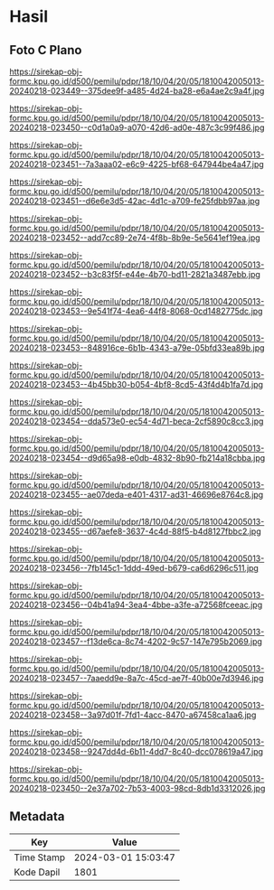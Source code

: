 # Hasil

## Foto C Plano

https://sirekap-obj-formc.kpu.go.id/d500/pemilu/pdpr/18/10/04/20/05/1810042005013-20240218-023449--375dee9f-a485-4d24-ba28-e6a4ae2c9a4f.jpg

https://sirekap-obj-formc.kpu.go.id/d500/pemilu/pdpr/18/10/04/20/05/1810042005013-20240218-023450--c0d1a0a9-a070-42d6-ad0e-487c3c99f486.jpg

https://sirekap-obj-formc.kpu.go.id/d500/pemilu/pdpr/18/10/04/20/05/1810042005013-20240218-023451--7a3aaa02-e6c9-4225-bf68-647944be4a47.jpg

https://sirekap-obj-formc.kpu.go.id/d500/pemilu/pdpr/18/10/04/20/05/1810042005013-20240218-023451--d6e6e3d5-42ac-4d1c-a709-fe25fdbb97aa.jpg

https://sirekap-obj-formc.kpu.go.id/d500/pemilu/pdpr/18/10/04/20/05/1810042005013-20240218-023452--add7cc89-2e74-4f8b-8b9e-5e5641ef19ea.jpg

https://sirekap-obj-formc.kpu.go.id/d500/pemilu/pdpr/18/10/04/20/05/1810042005013-20240218-023452--b3c83f5f-e44e-4b70-bd11-2821a3487ebb.jpg

https://sirekap-obj-formc.kpu.go.id/d500/pemilu/pdpr/18/10/04/20/05/1810042005013-20240218-023453--9e541f74-4ea6-44f8-8068-0cd1482775dc.jpg

https://sirekap-obj-formc.kpu.go.id/d500/pemilu/pdpr/18/10/04/20/05/1810042005013-20240218-023453--848916ce-6b1b-4343-a79e-05bfd33ea89b.jpg

https://sirekap-obj-formc.kpu.go.id/d500/pemilu/pdpr/18/10/04/20/05/1810042005013-20240218-023453--4b45bb30-b054-4bf8-8cd5-43f4d4b1fa7d.jpg

https://sirekap-obj-formc.kpu.go.id/d500/pemilu/pdpr/18/10/04/20/05/1810042005013-20240218-023454--dda573e0-ec54-4d71-beca-2cf5890c8cc3.jpg

https://sirekap-obj-formc.kpu.go.id/d500/pemilu/pdpr/18/10/04/20/05/1810042005013-20240218-023454--d9d65a98-e0db-4832-8b90-fb214a18cbba.jpg

https://sirekap-obj-formc.kpu.go.id/d500/pemilu/pdpr/18/10/04/20/05/1810042005013-20240218-023455--ae07deda-e401-4317-ad31-46696e8764c8.jpg

https://sirekap-obj-formc.kpu.go.id/d500/pemilu/pdpr/18/10/04/20/05/1810042005013-20240218-023455--d67aefe8-3637-4c4d-88f5-b4d8127fbbc2.jpg

https://sirekap-obj-formc.kpu.go.id/d500/pemilu/pdpr/18/10/04/20/05/1810042005013-20240218-023456--7fb145c1-1ddd-49ed-b679-ca6d6296c511.jpg

https://sirekap-obj-formc.kpu.go.id/d500/pemilu/pdpr/18/10/04/20/05/1810042005013-20240218-023456--04b41a94-3ea4-4bbe-a3fe-a72568fceeac.jpg

https://sirekap-obj-formc.kpu.go.id/d500/pemilu/pdpr/18/10/04/20/05/1810042005013-20240218-023457--f13de6ca-8c74-4202-9c57-147e795b2069.jpg

https://sirekap-obj-formc.kpu.go.id/d500/pemilu/pdpr/18/10/04/20/05/1810042005013-20240218-023457--7aaedd9e-8a7c-45cd-ae7f-40b00e7d3946.jpg

https://sirekap-obj-formc.kpu.go.id/d500/pemilu/pdpr/18/10/04/20/05/1810042005013-20240218-023458--3a97d01f-7fd1-4acc-8470-a67458ca1aa6.jpg

https://sirekap-obj-formc.kpu.go.id/d500/pemilu/pdpr/18/10/04/20/05/1810042005013-20240218-023458--9247dd4d-6b11-4dd7-8c40-dcc078619a47.jpg

https://sirekap-obj-formc.kpu.go.id/d500/pemilu/pdpr/18/10/04/20/05/1810042005013-20240218-023450--2e37a702-7b53-4003-98cd-8db1d3312026.jpg


## Metadata

| Key        | Value               |
| ---------- | ------------------- |
| Time Stamp | 2024-03-01 15:03:47 |
| Kode Dapil | 1801                |



